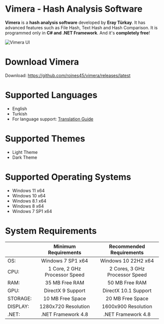 # Vimera - Hash Analysis Software

**Vimera** is a **hash analysis software** developed by **Eray Türkay**. It has advanced features such as File Hash, Text Hash and Hash Comparison. It is programmed only in **C# and .NET Framework**. And it's **completely free**!

![Vimera UI](https://i.hizliresim.com/nflobz9.png)

# Download Vimera

Download: https://github.com/roines45/vimera/releases/latest

# Supported Languages

- English
- Turkish
- For language support: [Translation Guide](https://github.com/roines45/vimera/discussions/1)

# Supported Themes

- Light Theme
- Dark Theme

# Supported Operating Systems

- Windows 11 x64
- Windows 10 x64
- Windows 8.1 x64
- Windows 8 x64
- Windows 7 SP1 x64

# System Requirements

|  | Minimum Requirements | Recommended Requirements |
| -- | :--: | :--: |
| OS: | Windows 7 SP1 x64 | Windows 10 22H2 x64 |
| CPU: | 1 Core, 2 GHz Processor Speed | 2 Cores, 3 GHz Processor Speed |
| RAM: | 35 MB Free RAM | 50 MB Free RAM |
| GPU: | DirectX 9 Support| DirectX 10.1 Support |
| STORAGE: | 10 MB Free Space | 20 MB Free Space |
| DISPLAY: | 1280x720 Resolution| 1600x900 Resolution |
| .NET: | .NET Framework 4.8 | .NET Framework 4.8 |
